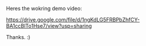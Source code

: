 Heres the wokring demo video:

https://drive.google.com/file/d/1ngKdLG5FRBPbZhfCY-BA1ccBlTo1Hse7/view?usp=sharing



Thanks. :)
